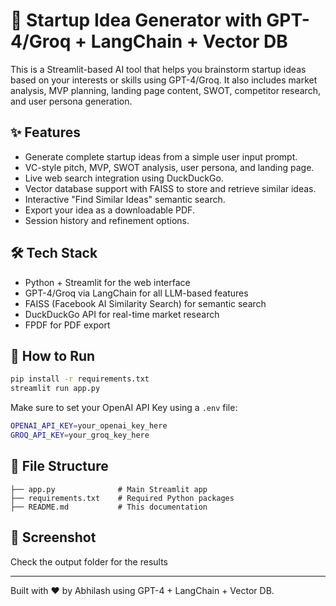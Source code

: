 
# 🚀 Startup Idea Generator with GPT-4/Groq + LangChain + Vector DB 

This is a Streamlit-based AI tool that helps you brainstorm startup ideas based on your interests or skills using GPT-4/Groq. It also includes market analysis, MVP planning, landing page content, SWOT, competitor research, and user persona generation.


## ✨ Features

- Generate complete startup ideas from a simple user input prompt.
- VC-style pitch, MVP, SWOT analysis, user persona, and landing page.
- Live web search integration using DuckDuckGo.
- Vector database support with FAISS to store and retrieve similar ideas.
- Interactive "Find Similar Ideas" semantic search.
- Export your idea as a downloadable PDF.
- Session history and refinement options.

## 🛠️ Tech Stack

- Python + Streamlit for the web interface
- GPT-4/Groq via LangChain for all LLM-based features
- FAISS (Facebook AI Similarity Search) for semantic search
- DuckDuckGo API for real-time market research
- FPDF for PDF export

## 🧪 How to Run

```bash
pip install -r requirements.txt
streamlit run app.py
```

Make sure to set your OpenAI API Key using a `.env` file:

```bash
OPENAI_API_KEY=your_openai_key_here
GROQ_API_KEY=your_groq_key_here
```

## 📂 File Structure

```
├── app.py              # Main Streamlit app
├── requirements.txt    # Required Python packages
├── README.md           # This documentation
```

## 📸 Screenshot

Check the output folder for the results

---

Built with ❤️ by Abhilash using GPT-4 + LangChain + Vector DB.
